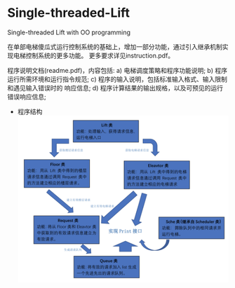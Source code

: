 # Single-threaded-Lift
Single-threaded Lift with OO programming

在单部电梯傻瓜式运行控制系统的基础上，增加一部分功能，通过引入继承机制实现电梯控制系统的更多功能。
更多要求详见instruction.pdf。

程序说明文档(readme.pdf)，内容包括:
a) 电梯调度策略和程序功能说明;
b) 程序运行所需环境和运行指令规范;
c) 程序的输入说明，包括标准输入格式、输入限制和遇见输入错误时的 响应信息;
d) 程序计算结果的输出规格，以及可预见的运行错误响应信息;

* 程序结构
![structure](https://github.com/sameen7/Single-threaded-Lift/blob/master/structure.png)


